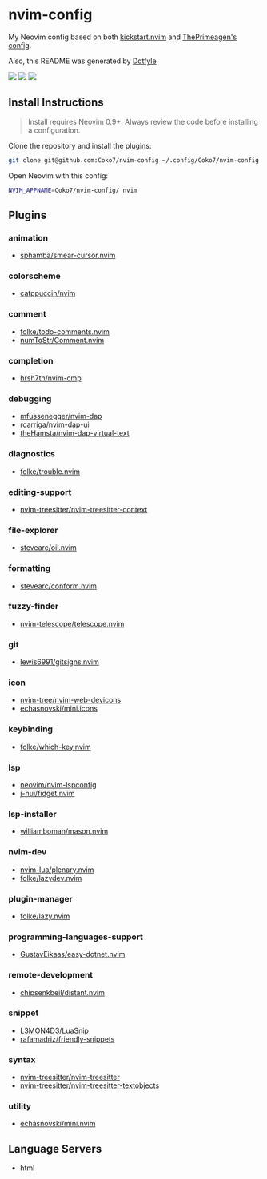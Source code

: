 # nvim-config

My Neovim config based on both [kickstart.nvim](https://github.com/nvim-lua/kickstart.nvim) and [ThePrimeagen's config](https://github.com/ThePrimeagen/init.lua/).

Also, this README was generated by [Dotfyle](https://dotfyle.com)

<a href="https://dotfyle.com/Coko7/nvim-config"><img src="https://dotfyle.com/Coko7/nvim-config/badges/plugins?style=flat" /></a>
<a href="https://dotfyle.com/Coko7/nvim-config"><img src="https://dotfyle.com/Coko7/nvim-config/badges/leaderkey?style=flat" /></a>
<a href="https://dotfyle.com/Coko7/nvim-config"><img src="https://dotfyle.com/Coko7/nvim-config/badges/plugin-manager?style=flat" /></a>


## Install Instructions

 > Install requires Neovim 0.9+. Always review the code before installing a configuration.

Clone the repository and install the plugins:

```sh
git clone git@github.com:Coko7/nvim-config ~/.config/Coko7/nvim-config
```

Open Neovim with this config:

```sh
NVIM_APPNAME=Coko7/nvim-config/ nvim
```

## Plugins

### animation

+ [sphamba/smear-cursor.nvim](https://dotfyle.com/plugins/sphamba/smear-cursor.nvim)
### colorscheme

+ [catppuccin/nvim](https://dotfyle.com/plugins/catppuccin/nvim)
### comment

+ [folke/todo-comments.nvim](https://dotfyle.com/plugins/folke/todo-comments.nvim)
+ [numToStr/Comment.nvim](https://dotfyle.com/plugins/numToStr/Comment.nvim)
### completion

+ [hrsh7th/nvim-cmp](https://dotfyle.com/plugins/hrsh7th/nvim-cmp)
### debugging

+ [mfussenegger/nvim-dap](https://dotfyle.com/plugins/mfussenegger/nvim-dap)
+ [rcarriga/nvim-dap-ui](https://dotfyle.com/plugins/rcarriga/nvim-dap-ui)
+ [theHamsta/nvim-dap-virtual-text](https://dotfyle.com/plugins/theHamsta/nvim-dap-virtual-text)
### diagnostics

+ [folke/trouble.nvim](https://dotfyle.com/plugins/folke/trouble.nvim)
### editing-support

+ [nvim-treesitter/nvim-treesitter-context](https://dotfyle.com/plugins/nvim-treesitter/nvim-treesitter-context)
### file-explorer

+ [stevearc/oil.nvim](https://dotfyle.com/plugins/stevearc/oil.nvim)
### formatting

+ [stevearc/conform.nvim](https://dotfyle.com/plugins/stevearc/conform.nvim)
### fuzzy-finder

+ [nvim-telescope/telescope.nvim](https://dotfyle.com/plugins/nvim-telescope/telescope.nvim)
### git

+ [lewis6991/gitsigns.nvim](https://dotfyle.com/plugins/lewis6991/gitsigns.nvim)
### icon

+ [nvim-tree/nvim-web-devicons](https://dotfyle.com/plugins/nvim-tree/nvim-web-devicons)
+ [echasnovski/mini.icons](https://dotfyle.com/plugins/echasnovski/mini.icons)
### keybinding

+ [folke/which-key.nvim](https://dotfyle.com/plugins/folke/which-key.nvim)
### lsp

+ [neovim/nvim-lspconfig](https://dotfyle.com/plugins/neovim/nvim-lspconfig)
+ [j-hui/fidget.nvim](https://dotfyle.com/plugins/j-hui/fidget.nvim)
### lsp-installer

+ [williamboman/mason.nvim](https://dotfyle.com/plugins/williamboman/mason.nvim)
### nvim-dev

+ [nvim-lua/plenary.nvim](https://dotfyle.com/plugins/nvim-lua/plenary.nvim)
+ [folke/lazydev.nvim](https://dotfyle.com/plugins/folke/lazydev.nvim)
### plugin-manager

+ [folke/lazy.nvim](https://dotfyle.com/plugins/folke/lazy.nvim)
### programming-languages-support

+ [GustavEikaas/easy-dotnet.nvim](https://dotfyle.com/plugins/GustavEikaas/easy-dotnet.nvim)
### remote-development

+ [chipsenkbeil/distant.nvim](https://dotfyle.com/plugins/chipsenkbeil/distant.nvim)
### snippet

+ [L3MON4D3/LuaSnip](https://dotfyle.com/plugins/L3MON4D3/LuaSnip)
+ [rafamadriz/friendly-snippets](https://dotfyle.com/plugins/rafamadriz/friendly-snippets)
### syntax

+ [nvim-treesitter/nvim-treesitter](https://dotfyle.com/plugins/nvim-treesitter/nvim-treesitter)
+ [nvim-treesitter/nvim-treesitter-textobjects](https://dotfyle.com/plugins/nvim-treesitter/nvim-treesitter-textobjects)
### utility

+ [echasnovski/mini.nvim](https://dotfyle.com/plugins/echasnovski/mini.nvim)
## Language Servers

+ html
